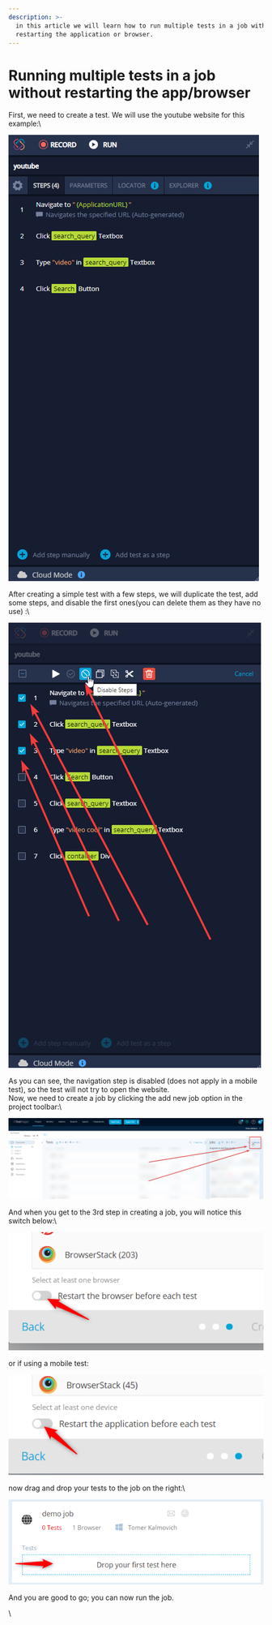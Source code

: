 ```yaml
---
description: >-
  in this article we will learn how to run multiple tests in a job without
  restarting the application or browser.
---
```


# Running multiple tests in a job without restarting the app/browser

First, we need to create a test. We will use the youtube website for this example:\


![](<../../.gitbook/assets/image (452).png>)

After creating a simple test with a few steps, we will duplicate the test, add some steps, and disable the first ones(you can delete them as they have no use) :\


![](<../../.gitbook/assets/image (476).png>)

As you can see, the navigation step is disabled (does not apply in a mobile test), so the test will not try to open the website.\
Now, we need to create a job by clicking the add new job option in the project toolbar:\


![](<../../.gitbook/assets/image (528).png>)

And when you get to the 3rd step in creating a job, you will notice this switch below:\


![](<../../.gitbook/assets/image (473).png>)

or if using a mobile test:

![](<../../.gitbook/assets/image (533).png>)

now drag and drop your tests to the job on the right:\


![](<../../.gitbook/assets/image (523).png>)

And you are good to go; you can now run the job.

\
